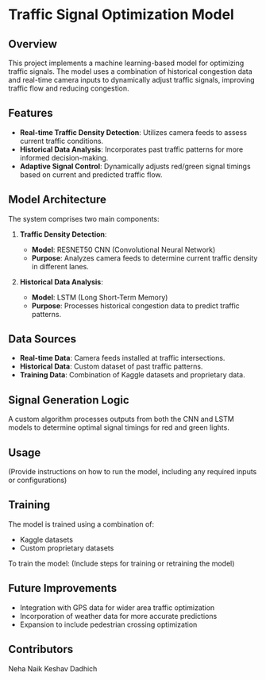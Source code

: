 # Traffic Signal Optimization Model

## Overview

This project implements a machine learning-based model for optimizing traffic signals. The model uses a combination of historical congestion data and real-time camera inputs to dynamically adjust traffic signals, improving traffic flow and reducing congestion.

## Features

- **Real-time Traffic Density Detection**: Utilizes camera feeds to assess current traffic conditions.
- **Historical Data Analysis**: Incorporates past traffic patterns for more informed decision-making.
- **Adaptive Signal Control**: Dynamically adjusts red/green signal timings based on current and predicted traffic flow.

## Model Architecture

The system comprises two main components:

1. **Traffic Density Detection**:
   - **Model**: RESNET50 CNN (Convolutional Neural Network)
   - **Purpose**: Analyzes camera feeds to determine current traffic density in different lanes.

2. **Historical Data Analysis**:
   - **Model**: LSTM (Long Short-Term Memory)
   - **Purpose**: Processes historical congestion data to predict traffic patterns.

## Data Sources

- **Real-time Data**: Camera feeds installed at traffic intersections.
- **Historical Data**: Custom dataset of past traffic patterns.
- **Training Data**: Combination of Kaggle datasets and proprietary data.

## Signal Generation Logic

A custom algorithm processes outputs from both the CNN and LSTM models to determine optimal signal timings for red and green lights.

## Usage

(Provide instructions on how to run the model, including any required inputs or configurations)

## Training

The model is trained using a combination of:
- Kaggle datasets
- Custom proprietary datasets

To train the model:
(Include steps for training or retraining the model)

## Future Improvements

- Integration with GPS data for wider area traffic optimization
- Incorporation of weather data for more accurate predictions
- Expansion to include pedestrian crossing optimization

## Contributors

Neha Naik
Keshav Dadhich
